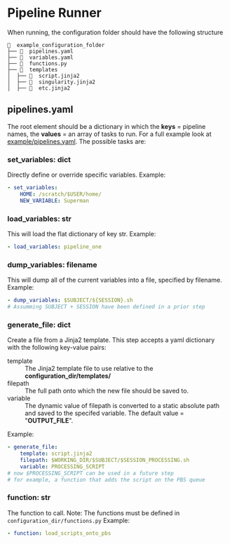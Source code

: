 # Pipeline Runner

When running, the configuration folder should have the following structure
```
  example_configuration_folder
├──   pipelines.yaml
├──   variables.yaml
├──   functions.py
├──   templates
│  ├──   script.jinja2
│  ├──   singularity.jinja2
│  ├──   etc.jinja2

```

## pipelines.yaml
The root element should be a dictionary in which the **keys** = pipeline names, 
the **values** = an array of tasks to run. For a full example look at [example/pipelines.yaml](example/pipelines.yaml). The possible tasks are:

### set_variables: dict
Directly define or override specific variables.
Example:

```yaml
- set_variables:
    HOME: /scratch/$USER/home/
    NEW_VARIABLE: Superman
```
### load_variables: str
This will load the flat dictionary of key str. Example:
```yaml
- load_variables: pipeline_one
```

### dump_variables: filename
This will dump all of the current variables into a file, specified by filename. Example:
```yaml
- dump_variables: $SUBJECT/${SESSION}.sh     
# Assumming SUBJECT + SESSION have been defined in a prior step
```

### generate_file: dict
Create a file from a Jinja2 template. This step accepts a yaml dictionary 
with the following key-value pairs:
<dl>
  <dt>template</dt>
  <dd>The Jinja2 template file to use relative to the <b>configuration_dir/templates/</b></dd>
  <dt>filepath</dt>
  <dd>The full path onto which the new file should be saved to. </dd>
  <dt>variable</dt>
  <dd>The dynamic value of filepath is converted to a static absolute path and 
  saved to the specifed variable. The default value = "<b>OUTPUT_FILE</b>".</dd>
</dl>

Example:

```yaml
- generate_file:
    template: script.jinja2
    filepath: $WORKING_DIR/$SUBJECT/$SESSION_PROCESSING.sh
    variable: PROCESSING_SCRIPT
# now $PROCESSING_SCRIPT can be used in a future step
# for example, a function that adds the script on the PBS queue
```
### function: str
The function to call. Note: The functions must be defined in `configuration_dir/functions.py`
Example:

```yaml
- function: load_scripts_onto_pbs
```